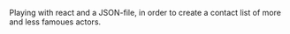 Playing with react and a JSON-file, in order to create a contact list of more and less famoues actors.
